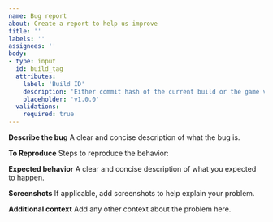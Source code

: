 ```yaml
---
name: Bug report
about: Create a report to help us improve
title: ''
labels: ''
assignees: ''
body:
- type: input
  id: build_tag
  attributes:
    label: 'Build ID'
    description: 'Either commit hash of the current build or the game version marked by the release tag (eg.: v1.0.1-pre)'
    placeholder: 'v1.0.0'
  validations:
    required: true
---
```


**Describe the bug**
A clear and concise description of what the bug is.

**To Reproduce**
Steps to reproduce the behavior:


**Expected behavior**
A clear and concise description of what you expected to happen.


**Screenshots**
If applicable, add screenshots to help explain your problem.

**Additional context**
Add any other context about the problem here.
